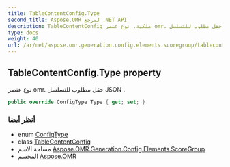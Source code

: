 ```yaml
---
title: TableContentConfig.Type
second_title: Aspose.OMR لمرجع .NET API
description: TableContentConfig ملكية. نوع عنصر omr. حقل مطلوب للتسلسل JSON .
type: docs
weight: 40
url: /ar/net/aspose.omr.generation.config.elements.scoregroup/tablecontentconfig/type/
---
```

## TableContentConfig.Type property

نوع عنصر omr. حقل مطلوب للتسلسل JSON .

```csharp
public override ConfigType Type { get; set; }
```

### أنظر أيضا

* enum [ConfigType](../../../aspose.omr.generation.config.enums/configtype/)
* class [TableContentConfig](../)
* مساحة الاسم [Aspose.OMR.Generation.Config.Elements.ScoreGroup](../../tablecontentconfig/)
* المجسم [Aspose.OMR](../../../)


